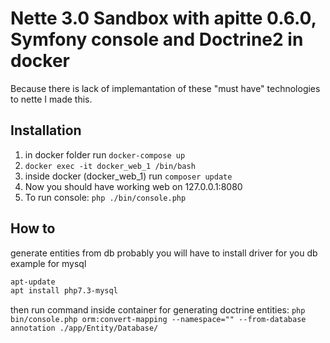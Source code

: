 Nette 3.0 Sandbox with apitte 0.6.0, Symfony console and Doctrine2 in docker
=============

Because there is lack of implemantation of these "must have" technologies to nette I made this.

Installation
------------

1. in docker folder run `docker-compose up`
2. `docker exec -it docker_web_1 /bin/bash`
3. inside docker (docker_web_1) run `composer update`
4. Now you should have working web on 127.0.0.1:8080
5. To run console: `php ./bin/console.php`

How to
------------
generate entities from db
probably you will have to install driver for you db
example for mysql
```bash
apt-update
apt install php7.3-mysql
```

then run command inside container for generating doctrine entities:
`php bin/console.php orm:convert-mapping --namespace="" --from-database annotation ./app/Entity/Database/`

